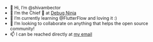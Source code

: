 - 👋 Hi, I’m @shivambector
- 👀 I’m the Chief 🥷 at <a href="https://debugninja.com">Debug Ninja</a>
- 🌱 I’m currently learning @FlutterFlow and loving it :)
- 💞️ I’m looking to collaborate on anything that helps the open source community!
- 📫 I can be reached directly at <a href="mailto:shivam@debugninja.com">my email</a>
